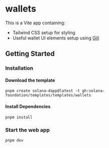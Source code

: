 # wallets

This is a Vite app containing:

- Tailwind CSS setup for styling
- Useful wallet UI elements setup using [Gill](https://gill.site/)

## Getting Started

### Installation

#### Download the template

```shell
pnpm create solana-dapp@latest -t gh:solana-foundation/templates/templates/wallets
```

#### Install Dependencies

```shell
pnpm install
```

### Start the web app

```shell
pnpm dev
```
